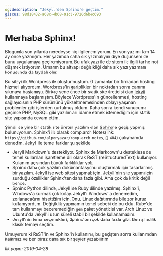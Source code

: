 ```yaml
---
og:description: "Jekyll'den Sphinx'e geçtim."
giscus: 98d18402-a68c-4b68-91c1-9720d6bec693
---
```


# Merhaba Sphinx!

Blogumla son yıllarda neredeyse hiç ilgilenemiyorum. En son yazımı tam 14 ay
önce yazmışım. Her yazımda daha sık yazmalıyım diye düşünsem de bunu uygulamaya
geçiremiyorum. Bu ufak yazı ile de sitem ile ilgili tarihe not düşmek istiyorum.
Umarım bu altyapı değişikliği daha sık yazı yazmam konusunda da faydalı olur.

Bu siteyi ilk Wordpress ile oluşturmuştum. O zamanlar bir firmadan hosting
hizmeti alıyordum. Wordpress'in gariplikleri bir noktadan sonra canımı sıkmaya
başlamıştı. Birkaç sene önce bir statik site üreticisi olan
[jekyll](https://jekyllrb.com/) kullanmaya başlamıştım. Böylece Wordpress'in
güncellenmesi, hosting sağlayıcısının PHP sürümünü yükseltmemesinden dolayı
yaşanan problemler gibi işlerden kurtulmuş oldum. Daha sonra kendi sunucuma
geçince PHP, MySQL gibi yazılımları idame etmek istemediğim için statik site
yapısında devam ettim.

Şimdi ise yine bir statik site üreten yazılım olan
[Sphinx](https://www.sphinx-doc.org/)'e geçiş yapmış bulunuyorum. Sphinx'i ilk
olarak comp.arch Notes(link: `https://github.com/alperyazar/comp.arch-notes`,
`🔗 404`)
çalışmamda denedim. Jekyll ile temel farklar şu şekilde:

- Jekyll Markdown'u destekliyor. Sphinx de Markdown'u desteklese de temel
  kullanılan işaretleme dili olarak ReST (reStructuredText) kullanıyor. Kullanım
  açısından büyük farklılıklar yok.
- Sphinx daha çok yazılım dokümantasyonu oluşturmak için tasarlanmış bir
  yazılım. Jekyll ise web sitesi yapmak için. Jekyll'nin site yapımı için
  sunduğu özellikler Sphinx'ten daha fazla gibi. Ama çok da kritik değil bence.
- Sphinx Python dilinde, Jekyll ise Ruby dilinde yazılmış. Sphinx'i, Windows'a
  kurmak çok kolay. Jekyll'i Windows'ta denemedim, zorlanacağımı hisettiğim
  için. Onu, Linux dağıtımında bile zor kurup kullanıyordum. Değişiklik yapmamın
  temel sebebi de bu oldu. Ruby'de tam kullanmayı beceremediğim `gem` paket
  yöneticisi var. Arch Linux ve Ubuntu'da Jekyll'i uzun süreli stabil bir
  şekilde kullanamadım.
- Jekyll'nin tema seçenekleri, Sphinx'ten çok daha fazla gibi. Ben şimdilik
  klasik temayı seçtim.

Umuyorum ki ReST'in ve Sphinx'in kullanımı, bu geçişten sonra kullanımdan
kalkmaz ve ben biraz daha sık bir şeyler yazabilirim.

*İlk yayın: 2019-04-28*

